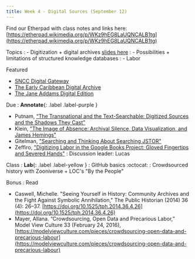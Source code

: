 ```yaml
---
title: Week 4 - Digital Sources (September 12)
---
```

Find our Etherpad with class notes and links here: [https://etherpad.wikimedia.org/p/WKz9hEG8LaUQNCALB1tg](https://etherpad.wikimedia.org/p/WKz9hEG8LaUQNCALB1tg)

Topics
: - Digitization + digital archives [slides here](https://docs.google.com/presentation/d/e/2PACX-1vQS3YT64Q9Mgv-TC_S9m5HIAPpheMhDUxV1_J0xlyG2MHrX4RybHagSwkPCRepA6_DEAPlseylh8Il4/pub?start=false&loop=false&delayms=3000)
: - Possibilities + limitations of structured knowledge databases
: - Labor

Featured
- [SNCC Digital Gateway](https://snccdigital.org/)
- [The Early Caribbean Digital Archive](https://ecda.northeastern.edu/)
- [The Jane Addams Digital Edition](https://digital.janeaddams.ramapo.edu/)

Due
: **Annotate**{: .label .label-purple }
  - Putnam, [“The Transnational and the Text-Searchable: Digitized Sources and the Shadows They Cast"](https://github.com/HIST5152/pdfs/blob/main/Putnam_Transnational%20and%20the%20Text-Searchable.pdf?raw=true)
  - Klein, ["The Image of Absence: Archival Silence, Data Visualization, and James Hemings"](https://github.com/HIST5152/pdfs/blob/main/Klein_The%20Image%20of%20Absence-%20Archival%20Silence%2C%20Data%20Visualization%2C%20and%20James%20Hemings.pdf?raw=true)
  - Gitelman, ["Searching and Thinking About Searching JSTOR"](https://github.com/HIST5152/pdfs/blob/main/Gitelman_Searching%20and%20Thinking%20About%20Searching%20JSTOR.pdf?raw=true)
  - Zeffiro, ["Digitizing Labor in the Google Books Project: Gloved Fingertips and Severed Hands"](https://github.com/HIST5152/pdfs/blob/main/Zeffiro_DigitizingLaborintheGoogleBooksProject_HumansatWorkintheDigitalAge.pdf?raw=true)
: Discussion leader: Lucas

Class
: **Lab**{: .label .label-yellow } 
: GitHub basics :octocat:
: Crowdsourced history with Zooniverse + LOC's "By the People"

Bonus
: Read
- Caswell, Michelle. "Seeing Yourself in History: Community Archives and the Fight Against Symbolic Annihilation," The Public Historian (2014) 36 (4): 26–37. [https://doi.org/10.1525/tph.2014.36.4.26](https://doi.org/10.1525/tph.2014.36.4.26)
- Mayer, Allana. “Crowdsourcing, Open Data and Precarious Labor,” Model View Culture 33 (February 24, 2016), [https://modelviewculture.com/pieces/crowdsourcing-open-data-and-precarious-labour](https://modelviewculture.com/pieces/crowdsourcing-open-data-and-precarious-labour)